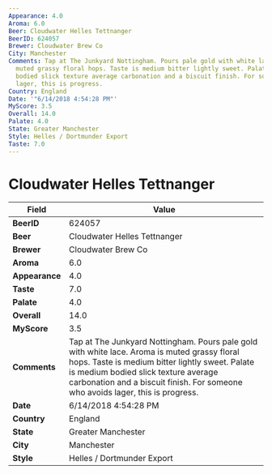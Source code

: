 ```yaml
---
Appearance: 4.0
Aroma: 6.0
Beer: Cloudwater Helles Tettnanger
BeerID: 624057
Brewer: Cloudwater Brew Co
City: Manchester
Comments: Tap at The Junkyard Nottingham. Pours pale gold with white lace. Aroma is
  muted grassy floral hops. Taste is medium bitter lightly sweet. Palate is medium
  bodied slick texture average carbonation and a biscuit finish. For someone who avoids
  lager, this is progress.
Country: England
Date: '"6/14/2018 4:54:28 PM"'
MyScore: 3.5
Overall: 14.0
Palate: 4.0
State: Greater Manchester
Style: Helles / Dortmunder Export
Taste: 7.0
---
```


# Cloudwater Helles Tettnanger

| Field         | Value |
|---------------|-------|
| **BeerID** | 624057 |
| **Beer** | Cloudwater Helles Tettnanger |
| **Brewer** | Cloudwater Brew Co |
| **Aroma** | 6.0 |
| **Appearance** | 4.0 |
| **Taste** | 7.0 |
| **Palate** | 4.0 |
| **Overall** | 14.0 |
| **MyScore** | 3.5 |
| **Comments** | Tap at The Junkyard Nottingham. Pours pale gold with white lace. Aroma is muted grassy floral hops. Taste is medium bitter lightly sweet. Palate is medium bodied slick texture average carbonation and a biscuit finish. For someone who avoids lager, this is progress. |
| **Date** | 6/14/2018 4:54:28 PM |
| **Country** | England |
| **State** | Greater Manchester |
| **City** | Manchester |
| **Style** | Helles / Dortmunder Export |
